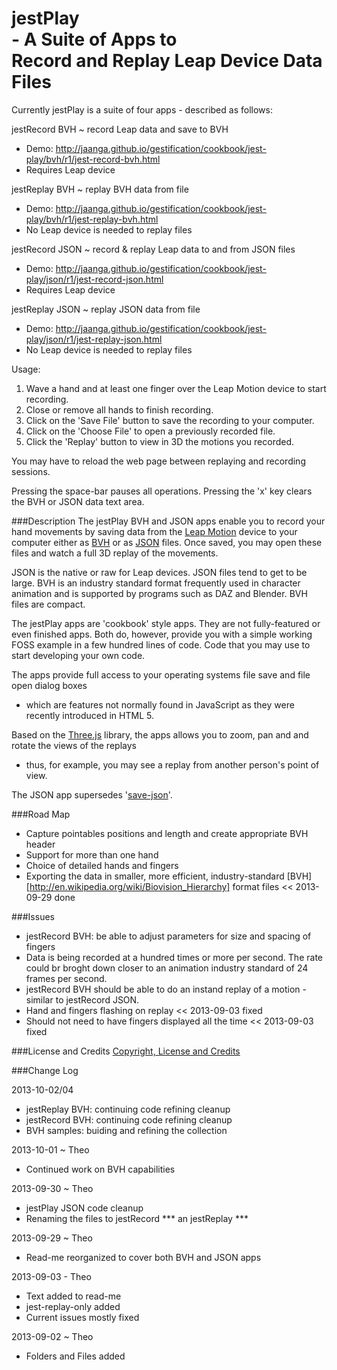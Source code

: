 jestPlay<br>- A Suite of Apps to<br>Record and Replay Leap Device Data Files
===================================================================================

Currently jestPlay is a suite of four apps - described as follows:


jestRecord BVH ~ record Leap data and save to BVH  
- Demo: http://jaanga.github.io/gestification/cookbook/jest-play/bvh/r1/jest-record-bvh.html  
- Requires Leap device  

jestReplay BVH  ~ replay BVH data from file  
- Demo: http://jaanga.github.io/gestification/cookbook/jest-play/bvh/r1/jest-replay-bvh.html  
- No Leap device is needed to replay files  

jestRecord JSON ~ record & replay Leap data to and from JSON files   
- Demo: http://jaanga.github.io/gestification/cookbook/jest-play/json/r1/jest-record-json.html  
- Requires Leap device  

jestReplay JSON ~ replay JSON data from file  
- Demo: http://jaanga.github.io/gestification/cookbook/jest-play/json/r1/jest-replay-json.html  
- No Leap device is needed to replay files  


Usage:  
1. Wave a hand and at least one finger over the Leap Motion device to start recording.  
2. Close or remove all hands to finish recording.  
3. Click on the 'Save File' button to save the recording to your computer.  
4. Click on the 'Choose File' to open a previously recorded file.  
5. Click the 'Replay' button to view in 3D the motions you recorded.  

You may have to reload the web page between replaying and recording sessions. 

Pressing the space-bar pauses all operations. Pressing the 'x' key clears the BVH or JSON data text area.

###Description
The jestPlay BVH and JSON apps enable you to record your hand movements by saving data from the [Leap Motion](http://leapmotion.com) 
device to your computer either as [BVH](http://en.wikipedia.org/wiki/Biovision_Hierarchy) or as [JSON](http://en.wikipedia.org/wiki/JSON) files. 
Once saved, you may open these files and watch a full 3D replay of the movements.

JSON is the native or raw for Leap devices. JSON files tend to get to be large. 
BVH is an industry standard format frequently used in character animation and is supported by programs such as DAZ and Blender. BVH files are compact.  

The jestPlay apps are 'cookbook' style apps. They are not fully-featured or even finished apps. 
Both do, however, provide you with a simple working FOSS example in a few hundred lines of code. 
Code that you may use to start developing your own code.

The apps provide full access to your operating systems file save and file open dialog boxes 
- which are features not normally found in JavaScript as they were recently introduced in HTML 5.

Based on the [Three.js](http://threejs.org) library, the apps allows you to zoom, pan and and rotate the views of the replays
 - thus, for example, you may see a replay from another person's point of view.

The JSON app supersedes '[save-json](https://github.com/jaanga/gestification/tree/gh-pages/work-in-hand/save-json)'.

###Road Map
* Capture pointables positions and length and create appropriate BVH header 
* Support for more than one hand
* Choice of detailed hands and fingers
* Exporting the data in smaller, more efficient, industry-standard [BVH][http://en.wikipedia.org/wiki/Biovision_Hierarchy] format files << 2013-09-29 done

###Issues
* jestRecord BVH: be able to adjust parameters for size and spacing of fingers
* Data is being recorded at a hundred times or more per second. The rate could br broght down closer to an animation industry standard of 24 frames per second.
* jestRecord BVH should be able to do an instand replay of a motion - similar to jestRecord JSON.
* Hand and fingers flashing on replay << 2013-09-03 fixed
* Should not need to have fingers displayed all the time << 2013-09-03 fixed


###License and Credits
[Copyright, License and Credits](https://github.com/jaanga/gestification/blob/gh-pages/cookbook/jest-play/copyright-license-credits.md)


###Change Log

2013-10-02/04
* jestReplay BVH: continuing code refining cleanup
* jestRecord BVH: continuing code refining cleanup
* BVH samples: buiding and refining the collection

2013-10-01 ~ Theo
* Continued work on BVH capabilities

2013-09-30 ~ Theo
* jestPlay JSON code cleanup
* Renaming the files to jestRecord *** an jestReplay ***


2013-09-29 ~ Theo
* Read-me reorganized to cover both BVH and JSON apps

2013-09-03 - Theo
* Text added to read-me
* jest-replay-only added
* Current issues mostly fixed

2013-09-02 ~ Theo
* Folders and Files added






